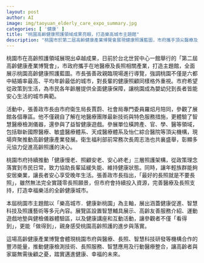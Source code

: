 ```yaml
---
layout: post
author: AI
image: img/taoyuan_elderly_care_expo_summary.jpg
categories: [ '健康' ]
title: "桃園高齡健康照護領域成果亮眼，打造樂高城市主題館"
description: "桃園市於第二屆高齡健康產業博覽會展現健康照護藍圖，市府攜手頂尖醫療及長照產業，推動三層照護架構，落實健康慢老與安心終老目標。展覽結合智慧科技、健康促進及互動體驗，成為打造全齡幸福城市的典範。"
---
```

桃園市在高齡照護領域展現出卓越成果，日前於台北世貿中心一館舉行的「第二屆高齡健康產業博覽會」，市政府攜手在地醫療及長照相關產業，打造主題館，全面展示桃園高齡健康照護藍圖。市長張善政親臨現場進行導覽，強調桃園不僅是六都中結婚率最高、平均年齡最低的城市，對長輩的健康照顧同樣格外重視。市府希望從政策到生活，為市民各年齡層提供全面健康保障，讓桃園成為嬰幼兒到長者皆能安心生活的城市典範。

活動中，張善政市長由市府衛生局長賈蔚、社會局專門委員羅炤月陪同，參觀了展館各個專區。他不僅親自了解在地醫療團隊最新技術與特色服務措施，更體驗了智慧醫療檢測儀器，還參與了益智健康遊戲。參展單位橫跨產、官、學、醫等領域，包括聯新國際醫療、敏盛醫療體系、天成醫療體系及怡仁綜合醫院等頂尖機構，現場齊聚推動高齡健康產業發展。衛生福利部前常務次長周志浩也共襄盛舉，彰顯多元協力促進高齡照護的決心。

桃園市府持續推動「健康慢老、照顧安老、安心終老」三層照護架構，從政策理念落實到市民日常，致力協助長輩延緩失能、維持健康狀態。同時，讓年輕族群能夠安居樂業，讓長者安心享受晚年生活。張善政市長指出，「最好的長照就是不要長照」，雖然無法完全實踐零長照願景，但市府會持續投入資源，完善醫療及長照支持，打造幸福樂活的全齡健康城市。

本屆桃園市主題館以「樂高城市．健康新桃園」為主軸，展出涵蓋健康促進、智慧科技及照護藝術等多元內容。展覽區設置智慧輔具展示、高齡友善服務介紹、運動遊戲地墊與健檢儀器體驗區，以及健康講座和互動活動，讓參觀者不僅「看得到」，更能「做得到」，親身感受桃園高齡照護的進步與落實。

這場高齡健康產業博覽會體現桃園市府與醫療、長照、智慧科技研發等機構合作的豐沛能量，推動健康檢測技術、長照服務、智慧應用及行動醫療整合，讓高齡者與家屬無需後顧之憂，踏實邁進健康、幸福的未來。